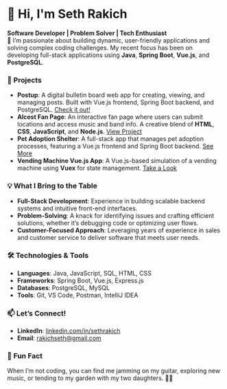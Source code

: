 # 👋 Hi, I'm Seth Rakich

**Software Developer | Problem Solver | Tech Enthusiast**  
🌱 I’m passionate about building dynamic, user-friendly applications and solving complex coding challenges. My recent focus has been on developing full-stack applications using **Java**, **Spring Boot**, **Vue.js**, and **PostgreSQL**.

### 🚀 Projects

- **Postup**: A digital bulletin board web app for creating, viewing, and managing posts. Built with Vue.js frontend, Spring Boot backend, and PostgreSQL. [Check it out!](https://github.com/Sethysan/Postup)
- **Alcest Fan Page**: An interactive fan page where users can submit locations and access music and band info. A creative blend of **HTML**, **CSS**, **JavaScript**, and **Node.js**. [View Project](https://github.com/Sethysan/All-About-Alcest)
- **Pet Adoption Shelter**: A full-stack app that manages pet adoption processes, featuring a Vue.js frontend and Spring Boot backend. [See More](https://github.com/Sethysan/PetAdopt)
- **Vending Machine Vue.js App**: A Vue.js-based simulation of a vending machine using **Vuex** for state management. [Take a Look](https://github.com/Sethysan/Vending-project)

### 💡 What I Bring to the Table

- **Full-Stack Development**: Experience in building scalable backend systems and intuitive front-end interfaces.
- **Problem-Solving**: A knack for identifying issues and crafting efficient solutions, whether it’s debugging code or optimizing user flows.
- **Customer-Focused Approach**: Leveraging years of experience in sales and customer service to deliver software that meets user needs.

### 🛠️ Technologies & Tools

- **Languages**: Java, JavaScript, SQL, HTML, CSS
- **Frameworks**: Spring Boot, Vue.js, Express.js
- **Databases**: PostgreSQL, MySQL
- **Tools**: Git, VS Code, Postman, IntelliJ IDEA

### 📫 Let’s Connect!

- **LinkedIn**: [linkedin.com/in/sethrakich](https://www.linkedin.com/in/sethrakich)
- **Email**: [rakichseth@gmail.com](mailto:rakichseth@gmail.com)

### 🌟 Fun Fact

When I’m not coding, you can find me jamming on my guitar, exploring new music, or tending to my garden with my two daughters. 🎸🌿
